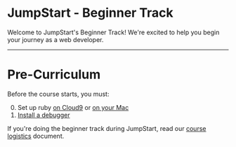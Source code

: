 # JumpStart - Beginner Track

Welcome to JumpStart's Beginner Track! We're excited to help you begin your journey as a web developer.

<!-- JumpStart's curriculum is split into two tracks: *the beginner track* and *the intermediate track*. You **must complete both tracks** to be eligible for admission to App Academy. Each track will take about 24 hours of work to complete. You have 3 options for completing these tracks:

  &nbsp;&nbsp;&nbsp;&nbsp;
  **Option 1**
  <br />
  &nbsp;&nbsp;&nbsp;&nbsp;
  Do the beginner track *at home*, before JumpStart, and then do the intermediate track once you're here (recommended).

  &nbsp;&nbsp;&nbsp;&nbsp;
  **Option 2**
  <br />
  &nbsp;&nbsp;&nbsp;&nbsp;
  Do the beginner track *during JumpStart*, and then return for a *second round of JumpStart* (for a total of 4 weeks) to complete the intermediate track. This option may be for you if you are brand new to coding or are struggling with the beginner track at home.

  &nbsp;&nbsp;&nbsp;&nbsp;
  **Option 3**
  <br />
  &nbsp;&nbsp;&nbsp;&nbsp;
  Do the beginner track *during JumpStart*, and then do the intermediate track at home. You will have to complete a Skype interview after finishing the intermediate track. This option may be for you if you are brand new to coding, but can only commit to two weeks of JumpStart.

We highly recommend trying to complete the beginner track at home before choosing options 2 or 3. -->

---
# Pre-Curriculum

Before the course starts, you must:

0. Set up ruby [on Cloud9][ruby-setup] or [on your Mac][rbenv-setup]
0. [Install a debugger][debugger-setup]


If you're doing the beginner track during JumpStart, read our [course logistics][logistics] document.

[ruby-setup]: configuration/c9_setup.md
[debugger-setup]: configuration/debugger_setup.md
[rbenv-setup]: configuration/rbenv_setup.md
[logistics]: logistics.md

<!-- ---
# Suggested Timeline

| Week / Day | Section                               |
|------------|---------------------------------------|
| W1D1       | Part 1 **and** Part 2                 |
| W1D2       | Part 3 - Numbers & Strings            |
| W1D3       | Part 4 - Flow Control                 |
| W1D4       | Part 5 - Arrays                       |
| W1D5 - 7   | Problem Set 1 **and** Problem Set 2   |
| W2D1       | Problem Set 3                         |
| W2D2 - 3   | Practice Assessments                  |
| W2D4       | Final Assessments                     | -->
